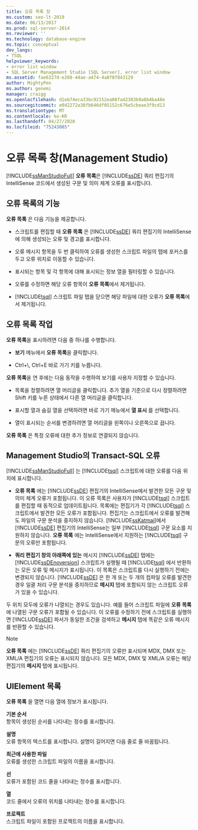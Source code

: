```yaml
---
title: 오류 목록 창
ms.custom: seo-lt-2019
ms.date: 06/13/2017
ms.prod: sql-server-2014
ms.reviewer: ''
ms.technology: database-engine
ms.topic: conceptual
dev_langs:
- TSQL
helpviewer_keywords:
- error list window
- SQL Server Management Studio [SQL Server], error list window
ms.assetid: fae6327d-e268-44ae-a474-4a8f8f843129
author: MightyPen
ms.author: genemi
manager: craigg
ms.openlocfilehash: d1eb74eca33bc92152ea08fad2303b9a8b4ba48e
ms.sourcegitcommit: e042272a38fb646df05152c676e5cbeae3f9cd13
ms.translationtype: MT
ms.contentlocale: ko-KR
ms.lasthandoff: 04/27/2020
ms.locfileid: "75243085"
---
```

# <a name="error-list-window-management-studio"></a>오류 목록 창(Management Studio)
  [!INCLUDE[ssManStudioFull](../../includes/ssmanstudiofull-md.md)] **오류 목록**은 [!INCLUDE[ssDE](../../includes/ssde-md.md)] 쿼리 편집기의 IntelliSense 코드에서 생성된 구문 및 의미 체계 오류를 표시합니다.  
  
## <a name="features-of-the-error-list"></a>오류 목록의 기능  
 **오류 목록** 은 다음 기능을 제공합니다.  
  
-   스크립트를 편집할 때 **오류 목록** 은 [!INCLUDE[ssDE](../../includes/ssde-md.md)] 쿼리 편집기의 IntelliSense에 의해 생성되는 오류 및 경고를 표시합니다.  
  
-   오류 메시지 항목을 두 번 클릭하여 오류를 생성한 스크립트 파일의 탭에 포커스를 두고 오류 위치로 이동할 수 있습니다.  
  
-   표시되는 항목 및 각 항목에 대해 표시되는 정보 열을 필터링할 수 있습니다.  
  
-   오류를 수정하면 해당 오류 항목이 **오류 목록**에서 제거됩니다.  
  
-   [!INCLUDE[tsql](../../includes/tsql-md.md)] 스크립트 파일 탭을 닫으면 해당 파일에 대한 오류가 **오류 목록**에서 제거됩니다.  
  
## <a name="working-with-the-error-list"></a>오류 목록 작업  
 **오류 목록**을 표시하려면 다음 중 하나를 수행합니다.  
  
-   **보기** 메뉴에서 **오류 목록**을 클릭합니다.  
  
-   Ctrl+\\, Ctrl+E 바로 가기 키를 누릅니다.  
  
 **오류 목록**을 연 후에는 다음 동작을 수행하여 보기를 사용자 지정할 수 있습니다.  
  
-   목록을 정렬하려면 열 머리글을 클릭합니다. 추가 열을 기준으로 다시 정렬하려면 Shift 키를 누른 상태에서 다른 열 머리글을 클릭합니다.  
  
-   표시할 열과 숨길 열을 선택하려면 바로 가기 메뉴에서 **열 표시** 를 선택합니다.  
  
-   열이 표시되는 순서를 변경하려면 열 머리글을 왼쪽이나 오른쪽으로 끕니다.  
  
 **오류 목록** 은 특정 오류에 대한 추가 정보로 연결되지 않습니다.  
  
## <a name="transact-sql-errors-in-management-studio"></a>Management Studio의 Transact-SQL 오류  
 [!INCLUDE[ssManStudioFull](../../includes/ssmanstudiofull-md.md)] 는 [!INCLUDE[tsql](../../includes/tsql-md.md)] 스크립트에 대한 오류를 다음 위치에 표시합니다.  
  
-   **오류 목록** 에는 [!INCLUDE[ssDE](../../includes/ssde-md.md)] 편집기의 IntelliSense에서 발견한 모든 구문 및 의미 체계 오류가 포함됩니다. 이 오류 목록은 사용자가 [!INCLUDE[tsql](../../includes/tsql-md.md)] 스크립트를 편집할 때 동적으로 업데이트됩니다. 목록에는 편집기가 각 [!INCLUDE[tsql](../../includes/tsql-md.md)] 스크립트에서 발견한 모든 오류가 포함됩니다. 편집기는 스크립트에서 오류를 발견해도 파일의 구문 분석을 중지하지 않습니다. [!INCLUDE[ssKatmai](../../includes/sskatmai-md.md)]에서 [!INCLUDE[ssDE](../../includes/ssde-md.md)] 편집기의 IntelliSense는 일부 [!INCLUDE[tsql](../../includes/tsql-md.md)] 구문 요소를 지원하지 않습니다. **오류 목록** 에는 IntelliSense에서 지원하는 [!INCLUDE[tsql](../../includes/tsql-md.md)] 구문의 오류만 포함됩니다.  
  
-   **쿼리 편집기 창의 아래쪽에 있는** 메시지 [!INCLUDE[ssDE](../../includes/ssde-md.md)] 탭에는 [!INCLUDE[ssDEnoversion](../../includes/ssdenoversion-md.md)] 스크립트가 실행될 때 [!INCLUDE[tsql](../../includes/tsql-md.md)] 에서 반환하는 모든 오류 및 메시지가 표시됩니다. 이 목록은 스크립트를 다시 실행하기 전에는 변경되지 않습니다. [!INCLUDE[ssDE](../../includes/ssde-md.md)] 은 한 개 또는 두 개의 컴파일 오류를 발견한 경우 일괄 처리 구문 분석을 중지하므로 **메시지** 탭에 포함되지 않는 스크립트 오류가 있을 수 있습니다.  
  
 두 위치 모두에 오류가 나열되는 경우도 있습니다. 예를 들어 스크립트 파일에 **오류 목록**에 나열된 구문 오류가 포함될 수 있습니다. 이 오류를 수정하기 전에 스크립트를 실행하면 [!INCLUDE[ssDE](../../includes/ssde-md.md)] 파서가 동일한 조건을 검색하고 **메시지** 탭에 똑같은 오류 메시지를 반환할 수 있습니다.  
  
> [!NOTE]  
>  **오류 목록** 에는 [!INCLUDE[ssDE](../../includes/ssde-md.md)] 쿼리 편집기의 오류만 표시되며 MDX, DMX 또는 XML/A 편집기의 오류는 표시되지 않습니다. 모든 MDX, DMX 및 XML/A 오류는 해당 편집기의 **메시지** 탭에 표시됩니다.  
  
## <a name="uielement-list"></a>UIElement 목록  
 **오류 목록** 을 열면 다음 열에 정보가 표시됩니다.  
  
 **기본 순서**  
 항목이 생성된 순서를 나타내는 정수를 표시합니다.  
  
 **설명**  
 오류 항목의 텍스트를 표시합니다. 설명이 길어지면 다음 줄로 줄 바꿈됩니다.  
  
 **최근에 사용한 파일**  
 오류를 생성한 스크립트 파일의 이름을 표시합니다.  
  
 **선**  
 오류가 포함된 코드 줄을 나타내는 정수를 표시합니다.  
  
 **열**  
 코드 줄에서 오류의 위치를 나타내는 정수를 표시합니다.  
  
 **프로젝트**  
 스크립트 파일이 포함된 프로젝트의 이름을 표시합니다.  
